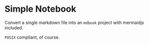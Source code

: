 # Simple Notebook

Convert a single markdown file into an
`mdbook` project with mermaidjs included.

`POSIX` compliant, of course.
